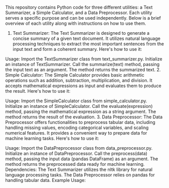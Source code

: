 This repository contains Python code for three different utilities: a Text Summarizer, a Simple Calculator, and a Data Preprocessor. Each utility serves a specific purpose and can be used independently. Below is a brief overview of each utility along with instructions on how to use them.

1. Text Summarizer:
The Text Summarizer is designed to generate a concise summary of a given text document. It utilizes natural language processing techniques to extract the most important sentences from the input text and form a coherent summary. Here's how to use it:

Usage:
Import the TextSummarizer class from text_summarizer.py.
Initialize an instance of TextSummarizer.
Call the summarize(text) method, passing the input text as an argument.
The method returns the summarized text.
2. Simple Calculator:
The Simple Calculator provides basic arithmetic operations such as addition, subtraction, multiplication, and division. It accepts mathematical expressions as input and evaluates them to produce the result. Here's how to use it:

Usage:
Import the SimpleCalculator class from simple_calculator.py.
Initialize an instance of SimpleCalculator.
Call the evaluate(expression) method, passing the mathematical expression as a string argument.
The method returns the result of the evaluation.
3. Data Preprocessor:
The Data Preprocessor offers functionalities to preprocess tabular data, including handling missing values, encoding categorical variables, and scaling numerical features. It provides a convenient way to prepare data for machine learning tasks. Here's how to use it:

Usage:
Import the DataPreprocessor class from data_preprocessor.py.
Initialize an instance of DataPreprocessor.
Call the preprocess(data) method, passing the input data (pandas DataFrame) as an argument.
The method returns the preprocessed data ready for machine learning.
Dependencies:
The Text Summarizer utilizes the nltk library for natural language processing tasks.
The Data Preprocessor relies on pandas for handling tabular data.
Example Usage:
